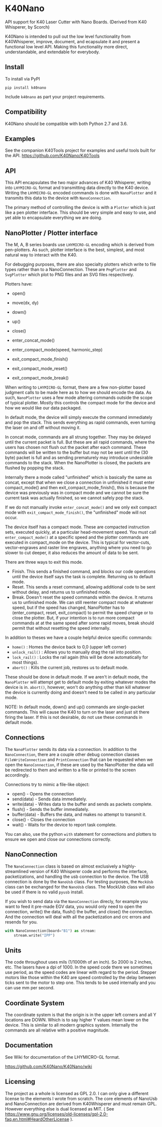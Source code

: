 # K40Nano
API support for K40 Laser Cutter with Nano Boards.
(Derived from K40 Whisperer, by Scorch)

K40Nano is intended to pull out the low level functionality from K40Whisperer, improve, document, and ecapsulate it and present a functional low level API. Making this functionality more direct, understandable, and extendable for everybody.

Install
---
To install via PyPI

`pip install k40nano`

Include `k40nano` as part your project requirements.

Compatibility
---
K40Nano should be compatible with both Python 2.7 and 3.6.


Examples
---
See the companion K40Tools project for examples and useful tools built for the API.
https://github.com/K40Nano/K40Tools


API
---

This API encapsulates the two major advances of K40 Whisperer, writing into `LHYMICRO-GL` format and transmitting data directly to the K40 device. Writing the `LHYMICRO-GL` encoded commands is done with `NanoPlotter` and it transmits this data to the device with `NanoConnection`.

The primary method of controlling the device is with a `Plotter` which is just like a pen plotter interface. This should be very simple and easy to use, and yet able to encapsulate everything we are doing.

NanoPlotter / Plotter interface
---

The M, A, B series boards use `LHYMICRO-GL` encoding which is derived from pen-plotters. As such, plotter interface is the best, simplest, and most natural way to interact with the K40.

For debugging purposes, there are also specialty plotters which write to file types rather than to a NanoConnection. These are `PngPlotter` and `SvgPlotter` which plot to PNG files and an SVG files respectively.

 
Plotters have:
* open()
* move(dx, dy)
* down()
* up()
* close()

* enter_concat_mode()
* enter_compact_mode(speed, harmonic_step)
* exit_compact_mode_finish()
* exit_compact_mode_reset()
* exit_compact_mode_break()

When writing to `LHYMICRO-GL` format, there are a few non-plotter based judgment calls to be made here as to how we should encode the data. As such, `NanoPlotter` uses a few mode altering commands outside the scope of typical plotter. Mostly this controls the compact mode for the device and how we would like our data packaged.

In default mode, the device will simply execute the command immediately and pop the stack. This sends everything as rapid commands, even turning the laser on and off without moving it.

In concat mode, commands are all strung together. They may be delayed until the current packet is full. But these are all rapid commands, where the users has chosen not flush out the packet after each command. These commands will be written to the buffer but may not be sent until the (30 byte) packet is full and as sending prematurely may introduce undesirable commands to the stack. When the NanoPlotter is closed, the packets are flushed by popping the stack.

Internally there a mode called "unfinished" which is basically the same as concat, except that when we close a connection in unfinished it must enter compact_mode() and then exit_compact_mode_finish(), this is because the device was previously was in compact mode and we cannot be sure the current task was actually finished, so we cannot safely pop the stack.

If we do not manually invoke `enter_concat_mode()` and we only exit compact mode with `exit_compact_mode_finish()`, the "unfinished" mode will not occur.

The device itself has a compact mode. These are compacted instruction sets, executed quickly, at a particular head-movement speed. You must call `enter_compact_mode()` at a specific speed and the plotter commands are executed in compact_mode on the device. This is typical for vector-cuts, vector-engraves and raster line engraves, anything where you need to go slower to cut deeper, it also reduces the amount of data to be sent.

There are three ways to exit this mode.
* Finish. This sends a finished command, and blocks our code operations until the device itself says the task is complete. Returning us to default mode.
* Reset. This sends a reset command, allowing additional code to be sent without delay, and returns us to unfinished mode.
* Break. Doesn't reset the speed commands within the device. It returns us to unfinished mode. We can still reenter compact mode at whatever speed, but if the speed has changed, NanoPlotter has to (enter_compact, reset, exit_compact) to permit the speed change or to close the plotter. But, if your intention is to run more compact commands at at the same speed after some rapid moves, break should permit that without resetting the speed internally.

In addition to theses we have a couple helpful device specific commands:
* `home()` : Homes the device back to 0,0 (upper left corner)
* `unlock_rail()` : Allows you to manually drag the rail into position.
* `lock_rail()` : Locks the rail again (this will be done automatically for most things).
* `abort()` : Kills the current job, restores us to default mode.

These should be done in default mode. If we aren't in default mode, the `NanoPlotter` will attempt get to default mode by exiting whatever modes the device is in. `abort()`, however, won't do anything other than kill whatever the device is currently doing and doesn't need to be called in any particular mode.

NOTE: In default mode, down() and up() commands are single-packet commands. This will cause the K40 to turn on the laser and just sit there firing the laser. If this is not desirable, do not use these commands in default mode.

Connections
---
The `NanoPlotter` sends its data via a connection. In addition to the `NanoConnection`, there are a couple other debug connection classes `FileWriteConnection` and `PrintConnection` that can be requested when we open the `NanoConnection`, if these are used by the NanoPlotter the data will be redirected to them and written to a file or printed to the screen accordingly.

Connections try to mimic a file-like object:

* open() - Opens the connection
* send(data) - Sends data immediately.
* write(data) - Writes data to the buffer and sends as packets complete.
* flush() - Sends the buffer immediately.
* buffer(data) - Buffers the data, and makes no attempt to transmit it.
* close() - Closes the connection
* wait() - Waits for the device to report task complete.

You can also, use the python `with` statement for connections and plotters to ensure we open and close our connections correctly.

NanoConnection
---
The `NanoConnection` class is based on almost exclusively a highly-streamlined version of K40 Whisperer code and performs the interface, packetizations, and handling the usb connection to the device. The USB connection is done by the `NanoUsb` class. For testing purposes, the `MockUsb` class can be exchanged for the `NanoUsb` class. The MockUsb class will also be used if there is no valid `pyusb` install.

If you wish to send data via the `NanoConnection` direcly, for example you want to feed it pre-made EGV data, you would only need to open the connection, write() the data, flush() the buffer, and close() the connection.  And the connection will deal with all the packetization and crc errors and resends for you.

```python
with NanoConnection(board="B1") as stream:
    stream.write("IPP")
```


Units
---
The code throughout uses mils (1/1000th of an inch). So 2000 is 2 inches, etc. The lasers have a dpi of 1000. In the speed code there we sometimes use period, as the speed codes are linear with regard to the period. Stepper motors like those within the K40 are speed controlled by the delay between ticks sent to the motor to step one. This tends to be used internally and you can use mm per second.


Coordinate System
---
The coordinate system is that the origin is in the upper left corners and all Y locations are DOWN. Which is to say higher Y values mean lower on the device. This is similar to all modern graphics system. Internally the commands are all relative with a positive magnitude.


Documentation
---
See Wiki for documentation of the LHYMICRO-GL format.

https://github.com/K40Nano/K40Nano/wiki


Licensing
---
The project as a whole is licensed as GPL 2.0. I can only give a different license to the elements I wrote from scratch. The core elements of NanoUsb and NanoConnection are derived from K40Whisperer and must remain GPL. However everything else is dual licensed as MIT. ( See https://www.gnu.org/licenses/old-licenses/gpl-2.0-faq.en.html#HeardOtherLicense ). 
